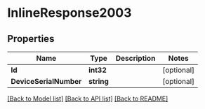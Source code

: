 # InlineResponse2003

## Properties

Name | Type | Description | Notes
------------ | ------------- | ------------- | -------------
**Id** | **int32** |  | [optional] 
**DeviceSerialNumber** | **string** |  | [optional] 

[[Back to Model list]](../README.md#documentation-for-models) [[Back to API list]](../README.md#documentation-for-api-endpoints) [[Back to README]](../README.md)


